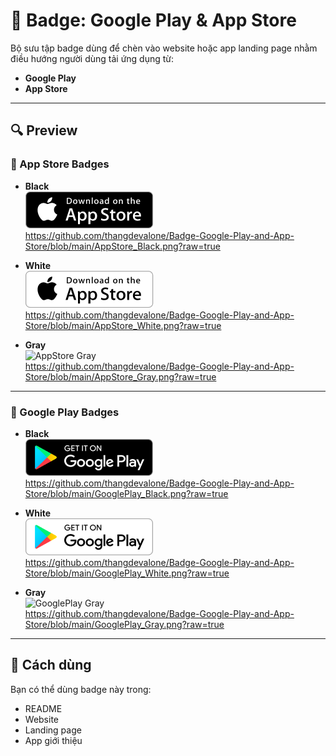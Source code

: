 # 📱 Badge: Google Play & App Store

Bộ sưu tập badge dùng để chèn vào website hoặc app landing page nhằm điều hướng người dùng tải ứng dụng từ:

- **Google Play**
- **App Store**

---

## 🔍 Preview

### 🛒 App Store Badges

- **Black**  
  ![AppStore Black](https://github.com/thangdevalone/Badge-Google-Play-and-App-Store/blob/main/AppStore_Black.png?raw=true)  
  https://github.com/thangdevalone/Badge-Google-Play-and-App-Store/blob/main/AppStore_Black.png?raw=true

- **White**  
  ![AppStore White](https://github.com/thangdevalone/Badge-Google-Play-and-App-Store/blob/main/AppStore_White.png?raw=true)  
  https://github.com/thangdevalone/Badge-Google-Play-and-App-Store/blob/main/AppStore_White.png?raw=true

- **Gray**  
  ![AppStore Gray](https://github.com/thangdevalone/Badge-Google-Play-and-App-Store/blob/main/AppStore_Gray.png?raw=true)  
  https://github.com/thangdevalone/Badge-Google-Play-and-App-Store/blob/main/AppStore_Gray.png?raw=true

---

### 🤖 Google Play Badges

- **Black**  
  ![GooglePlay Black](https://github.com/thangdevalone/Badge-Google-Play-and-App-Store/blob/main/GooglePlay_Black.png?raw=true)  
  https://github.com/thangdevalone/Badge-Google-Play-and-App-Store/blob/main/GooglePlay_Black.png?raw=true

- **White**  
  ![GooglePlay White](https://github.com/thangdevalone/Badge-Google-Play-and-App-Store/blob/main/GooglePlay_White.png?raw=true)  
  https://github.com/thangdevalone/Badge-Google-Play-and-App-Store/blob/main/GooglePlay_White.png?raw=true

- **Gray**  
  ![GooglePlay Gray](https://github.com/thangdevalone/Badge-Google-Play-and-App-Store/blob/main/GooglePlay_Gray.png?raw=true)  
  https://github.com/thangdevalone/Badge-Google-Play-and-App-Store/blob/main/GooglePlay_Gray.png?raw=true

---

## 🧩 Cách dùng

Bạn có thể dùng badge này trong:

- README
- Website
- Landing page
- App giới thiệu

